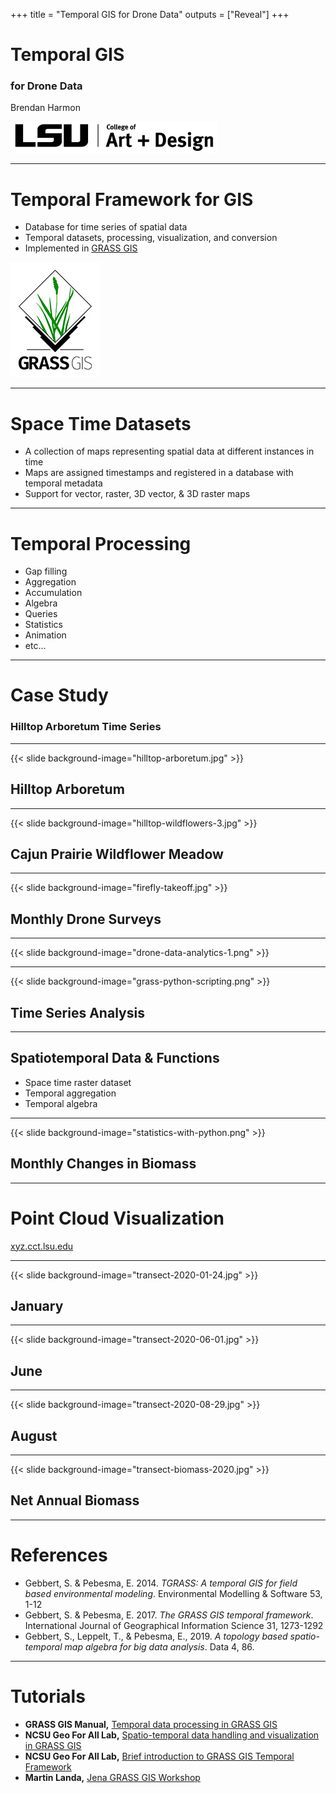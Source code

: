 +++
title = "Temporal GIS for Drone Data"
outputs = ["Reveal"]
+++

# Temporal GIS

### for Drone Data

Brendan Harmon

<img height="50px" src="lsu-coad-logo.png" alt="lsu college of art and design logo">

---

# Temporal Framework for GIS

* Database for time series of spatial data
* Temporal datasets, processing, visualization, and conversion
* Implemented in [GRASS GIS](https://grass.osgeo.org/)

![GRASS GIS Logo](grass-logo-s.jpg)

---

# Space Time Datasets

* A collection of maps representing spatial data at different instances in time
* Maps are assigned timestamps and registered in a database with temporal metadata
* Support for vector, raster, 3D vector, & 3D raster maps

---

# Temporal Processing

* Gap filling
* Aggregation
* Accumulation
* Algebra
* Queries
* Statistics
* Animation
* etc...

---

# Case Study

### Hilltop Arboretum Time Series

---

{{< slide background-image="hilltop-arboretum.jpg" >}}
## Hilltop Arboretum

---

{{< slide background-image="hilltop-wildflowers-3.jpg" >}}
## Cajun Prairie Wildflower Meadow

---

{{< slide background-image="firefly-takeoff.jpg" >}}
## Monthly Drone Surveys

---

{{< slide background-image="drone-data-analytics-1.png" >}}
<!-- ## Drone Data Analytics -->

---

{{< slide background-image="grass-python-scripting.png" >}}
## Time Series Analysis

---

## Spatiotemporal Data & Functions
* Space time raster dataset
* Temporal aggregation
* Temporal algebra

---

{{< slide background-image="statistics-with-python.png" >}}
## Monthly Changes in Biomass

---

# Point Cloud Visualization

[xyz.cct.lsu.edu](https://xyz.cct.lsu.edu/data/hilltop/arboretum.html)

---

{{< slide background-image="transect-2020-01-24.jpg" >}}
## January

---

{{< slide background-image="transect-2020-06-01.jpg" >}}
## June

---

{{< slide background-image="transect-2020-08-29.jpg" >}}
## August

---

{{< slide background-image="transect-biomass-2020.jpg" >}}
## Net Annual Biomass

---

# References

* Gebbert, S. & Pebesma, E. 2014. *TGRASS: A temporal GIS for field based environmental modeling*. Environmental Modelling & Software 53, 1-12
* Gebbert, S. & Pebesma, E. 2017. *The GRASS GIS temporal framework*. International Journal of Geographical Information Science 31, 1273-1292
* Gebbert, S., Leppelt, T., & Pebesma, E., 2019. *A topology based spatio-temporal map algebra for big data analysis*. Data 4, 86.

---

# Tutorials

* **GRASS GIS Manual,** [Temporal data processing in GRASS GIS](https://grass.osgeo.org/grass82/manuals/temporalintro.html)
* **NCSU Geo For All Lab,** [Spatio-temporal data handling and visualization in GRASS GIS](https://ncsu-geoforall-lab.github.io/grass-temporal-workshop/)
* **NCSU Geo For All Lab,** [Brief introduction to GRASS GIS Temporal Framework](http://fatra.cnr.ncsu.edu/temporal-grass-workshop/TGRASS_intro.pdf)
* **Martin Landa,** [Jena GRASS GIS Workshop](https://training.gismentors.eu/grass-gis-workshop-jena/units/21.html)
